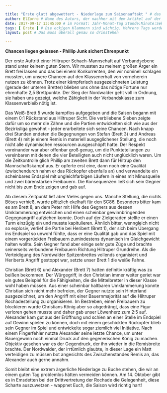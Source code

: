 ```yaml
---

title: "Erste glatt abgewettert - Niederlage zum Saisonauftakt " # das wird der Titel der Seite, am besten in Anführungszeichen (z.B. wenn er Sonderzeichen enthält).
author: ElZorro # Name des Autors, der nachher mit dem Artikel auf der Seite angezeigt wird; das ist unabhängig vom github-Benutzernamen
date: 2017-09-17 13:45:00 # im Format: Jahr-Monat-Tag Stunde:Minute:Sekunde, die Uhrzeit ist optional
tags: [ Erste ] # Die eckigen Klammern sind wichtig. Mehrere Tags werden durch Kommas separiert
layout: post # Das muss überall genau so drinstehen

---
```

**Chancen liegen gelassen - Phillip Junk sichert Ehrenpunkt** 

Der erste Auftritt einer Hiltruper Schach-Mannschaft auf Verbandsebene stand unter keinem guten Stern. Wir mussten zu meinem großen Ärger ein Brett frei lassen und das bei einem Konkurrenten, den wir nominell schlagen mussten, um unsere Chancen auf den Klassenerhalt von vorneherein nutzen zu können. Trotz einer kämpferisch ausgezeichneten Leistung (gerade der unteren Bretter) blieben uns ohne das nötige Fortune nur ehrenhafte 2,5 Brettpunkte. Der Sieg der Nordwalder geht voll in Ordnung, sie haben uns gezeigt, welche Zähigkeit in der Verbandsklasse zum Klassenverbleib nötig ist.
<!-- continue -->
Das Weiß-Brett 5 wurde kampflos aufgegeben und die Saison begann mit einem 0:1 Rückstand aus Hiltruper Sicht. Die verbliebene Sieben zeigte dafür um so mehr die Zähne und die Partien entwickelten sich wie aus der Bezirksliga gewohnt - jeder erarbeitete sich seine Chancen. Nach knapp drei Stunden endeten die Begegnungen von Stefan (Brett 3) und Andreas (Brett 4) mit je einem Remis in materiell ausgeglichener Stellung, die noch nicht alle dynamischen ressourcen ausgeschöpft hatte. Der Respekt voreinander war aber offenbar groß genug, um die Punkteteilungen zu vereinbaren mit denen die vier Beteiligten auch nicht unglücklich waren. Um die Zeitkontrolle glich Phillip am zweiten Brett dann für Hiltrup den Mannschaftskampf aus. Er opferte erst eine, dann noch eine Qualität (zwischendurch nahm er das Rückopfer ebenfalls an) und verwandelte ein scheinbares Endspiel mit ungleichfarbigen Läufern in eines mit Minusquelle und zwei bärenstarken Freibauern. Die Konsequenzen ließ sich sein Gegner nicht bis zum Ende zeigen und gab auf.

Ab diesem Zeitpunkt lief aber Vieles gegen uns. Manche Stellung, die nichts Böses verhieß, wurde plötzlich ekelhaft für den SC86. Besonders bitter kam es am Brett 8, an dem Peter mit Hilfe des Gegners aus dessen Umklammerung entwischen und einen scheinbar gewinnbringenden Gegegnangriff aufziehen konnte. Doch auf der Zielgeraden stellte er einen Turm einzügig ein und musste kapitulieren. Ähnlich bitter, wenngleich nicht so explosiv, verlief die Partie bei Heribert (Brett 1), der sich beim Übergang ins Endspiel so unwohl fühlte, dass er eine Qualität gab und das Spiel mit einem vorgerückten Freibauern zumindestens dynamisch im Gleichgewicht halten wollte. Sein Gegner fand aber einige sehr gute Züge und brachte seinerseits verbundene Freibauern Richtung Hiltruper Grundreihe. Als die Verteidigung des Nordwalder Spitzenbrettes vollends organisiert und Heriberts Angriff gestoppt war, setzte unser Brett 1 die weiße Fahne.

Christian (Brett 6) und Alexander (Brett 7) hatten definitiv kräftig was zu beißen bekommen. Der Würgegriff, in den Christian immer weiter geriet war ein gutes Beispiel für die Fähigkeiten, die die Mittelbretter in dieser Klasse wohl haben müssen. Aus einer scheinbar haltbaren Umklammerung konnte Christian sich nicht mehr befreien, der Gegner nutzte sein Hinterland ausgezeichnet, um den Angriff mit einer Bauernmajorität auf die Hiltruper Rochadestellung zu organisieren. Im Bestreben, einen Freibauern zu blockieren wurde Christians König aber so abgedrängt, dass eine Figur verloren gehen musste und daher gab unser Löwenherz zum 2:5 auf. Alexander kam gut aus der Eröffnung und schien an einer Stelle im Endspiel auf Gewinn spielen zu können, doch mit einem geschickten Rückopfer blieb sein Gegner im Spiel und entwickelte sogar ziemlich viel Initiative. Nach einem Fingerfehler nutzte Alexander seine letzte Chance, um unter Bauergewinn noch einmal Druck auf den gegenerischen König zu machen. Objektiv gesehen war es der Gegendruck, der ihn wieder in die Remisbreite brachte. Der Nordwalder, der irrtümlich glaubte, in dieser Lage ein Matt verteidigen zu müssen bot angesichts des Zwischenstandes Remis an, das Alexander auch gerne annahm.

Somit bleibt eine extrem ärgerliche Niederlage zu Buche stehen, die wir an einem guten Tag problemlos hätten vermeiden können. Am 14. Oktober gibt es in Emsdetten bei der Drittvertretung der Rochade die Gelegenheit, diese Scharte auszuwetzen - wappnet Euch, die Saison wird richtig hart!
